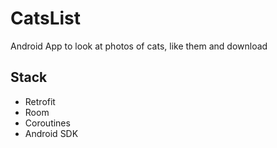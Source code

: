 CatsList
========

Android App to look at photos of cats, like them and download

Stack
--------

* Retrofit
* Room
* Coroutines
* Android SDK
